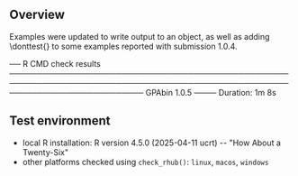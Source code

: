 ## Overview

Examples were updated to write output to an object, as well as adding \donttest{} to some examples reported with submission 1.0.4.

── R CMD check results ──────────────────────────────────────────────────────────────────────────────────────────────────────────────────────────── GPAbin 1.0.5 ────
Duration: 1m 8s

## Test environment

-   local R installation: R version 4.5.0 (2025-04-11 ucrt) -- "How About a Twenty-Six"
-   other platforms checked using `check_rhub()`: `linux`, `macos`, `windows`
